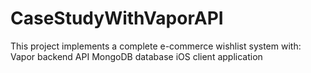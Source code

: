 # CaseStudyWithVaporAPI
This project implements a complete e-commerce wishlist system with:  Vapor backend API MongoDB database iOS client application
